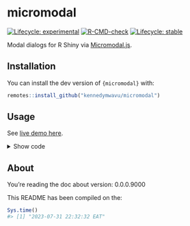 
<!-- README.md is generated from README.Rmd. Please edit that file -->

# micromodal

<!-- badges: start -->

[![Lifecycle:
experimental](https://img.shields.io/badge/lifecycle-experimental-orange.svg)](https://lifecycle.r-lib.org/articles/stages.html#experimental)
[![R-CMD-check](https://github.com/kennedymwavu/micromodal/actions/workflows/R-CMD-check.yaml/badge.svg)](https://github.com/kennedymwavu/micromodal/actions/workflows/R-CMD-check.yaml)
[![Lifecycle:
stable](https://img.shields.io/badge/lifecycle-stable-brightgreen.svg)](https://lifecycle.r-lib.org/articles/stages.html#stable)
<!-- badges: end -->

Modal dialogs for R Shiny via
[Micromodal.js](https://github.com/Ghosh/micromodal).

## Installation

You can install the dev version of `{micromodal}` with:

``` r
remotes::install_github("kennedymwavu/micromodal")
```

## Usage

See [live demo here](https://mwavu.shinyapps.io/micromodal/).

<details>
<summary>
Show code
</summary>

``` r
library(shiny)
library(micromodal)

server <- \(input, output, session) {

}

ui <- bslib::page(
  title = "Micromodal",
  theme = bslib::bs_theme(version = 5),
  # inform shiny to use {micromodal}:
  use_micromodal(),
  # your normal UI code:
  tags$div(
    class = "container",
    tags$div(
      class = "container my-5",
      tags$h1("Micromodal.js in Shiny", class = "mb-5"),
      # trigger for "modal-1"
      actionButton(
        inputId = "show_modal_1",
        label = "Exhibit 1",
        class = "btn-outline-primary px-3",
        `data-micromodal-trigger` = "modal-1"
      ),
      # trigger for "modal-2"
      actionButton(
        inputId = "show_modal_2",
        label = "Exhibit 2",
        class = "btn-outline-primary px-3",
        `data-micromodal-trigger` = "modal-2"
      )
    ),
    # modal-1:
    micromodal(
      id = "modal-1",
      title = "🔒 Login",
      content = tagList(
        textInput(
          inputId = "name",
          label = "Name",
          width = "400px"
        ),
        passwordInput(
          inputId = "password",
          label = tags$div(
            tags$span("Password"),
            tags$span("(required)", class = "text-muted fw-light")
          ),
          width = "400px"
        ) |> tagAppendAttributes(class = "mb-0"),
        tags$div(
          "Must be atleast 6 characters long.",
          class = "text-muted fw-light"
        )
      ),
      footer = tagList(
        tags$button(
          class = "modal__btn modal__btn-primary",
          "Continue"
        ),
        tags$a(
          href = "#",
          class = "ms-3",
          `data-micromodal-close` = NA,
          `aria-label` = "Close this dialog window",
          "Cancel"
        )
      )
    ),
    # modal-2:
    micromodal(
      id = "modal-2",
      title = "Micromodal 🔥",
      content = tagList(
        tags$p("This is a completely accessible modal."),
        tags$p(
          "Try hitting the",
          tags$code("tab"),
          "key* and notice how the focus stays",
          "within the modal itself. To close modal hit the",
          tags$code("esc"),
          "button, click on the overlay or just click the close button."
        ),
        tags$p("*", tags$code("alt + tab"), "in safari")
      ),
      footer = tagList(
        tags$button(
          class = "modal__btn modal__btn-primary",
          "Continue"
        ),
        tags$button(
          class = "modal__btn ms-2",
          `data-micromodal-close` = NA,
          `aria-label` = "Close this dialog window",
          "Close"
        )
      )
    )
  )
)
```

</details>

## About

You’re reading the doc about version: 0.0.0.9000

This README has been compiled on the:

``` r
Sys.time()
#> [1] "2023-07-31 22:32:32 EAT"
```
